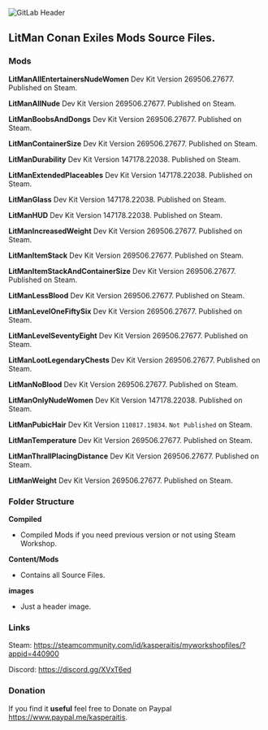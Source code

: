 ![GitLab Header](/images/gitlab_header.png)

## LitMan Conan Exiles Mods Source Files.

### Mods

**LitManAllEntertainersNudeWomen**
Dev Kit Version 269506.27677. Published on Steam.

**LitManAllNude**
Dev Kit Version 269506.27677. Published on Steam.

**LitManBoobsAndDongs**
Dev Kit Version 269506.27677. Published on Steam.

**LitManContainerSize**
Dev Kit Version 269506.27677. Published on Steam.

**LitManDurability**
Dev Kit Version 147178.22038. Published on Steam.

**LitManExtendedPlaceables**
Dev Kit Version 147178.22038. Published on Steam.

**LitManGlass**
Dev Kit Version 147178.22038. Published on Steam.

**LitManHUD**
Dev Kit Version 147178.22038. Published on Steam.

**LitManIncreasedWeight**
Dev Kit Version 269506.27677. Published on Steam.

**LitManItemStack**
Dev Kit Version 269506.27677. Published on Steam.

**LitManItemStackAndContainerSize**
Dev Kit Version 269506.27677. Published on Steam.

**LitManLessBlood**
Dev Kit Version 269506.27677. Published on Steam.

**LitManLevelOneFiftySix**
Dev Kit Version 269506.27677. Published on Steam.

**LitManLevelSeventyEight**
Dev Kit Version 269506.27677. Published on Steam.

**LitManLootLegendaryChests**
Dev Kit Version 269506.27677. Published on Steam.

**LitManNoBlood**
Dev Kit Version 269506.27677. Published on Steam.

**LitManOnlyNudeWomen**
Dev Kit Version 147178.22038. Published on Steam.

**LitManPubicHair**
Dev Kit Version `110817.19834`. `Not Published` on Steam.

**LitManTemperature**
Dev Kit Version 269506.27677. Published on Steam.

**LitManThrallPlacingDistance**
Dev Kit Version 269506.27677. Published on Steam.

**LitManWeight**
Dev Kit Version 269506.27677. Published on Steam.

### Folder Structure

**Compiled**
- Compiled Mods if you need previous version or not using Steam Workshop.

**Content/Mods**
- Contains all Source Files.

**images**
- Just a header image.

### Links

Steam: https://steamcommunity.com/id/kasperaitis/myworkshopfiles/?appid=440900

Discord: https://discord.gg/XVxT6ed

### Donation

If you find it **useful** feel free to Donate on Paypal https://www.paypal.me/kasperaitis.
